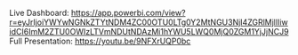 Live Dashboard: https://app.powerbi.com/view?r=eyJrIjoiYWYwNGNkZTYtNDM4ZC00OTU0LTg0Y2MtNGU3NjI4ZGRlMjllIiwidCI6ImM2ZTU0OWIzLTVmNDUtNDAzMi1hYWU5LWQ0MjQ0ZGM1YjJjNCJ9  
Full Presentation: https://youtu.be/9NFXrUQP0bc  

  

  
